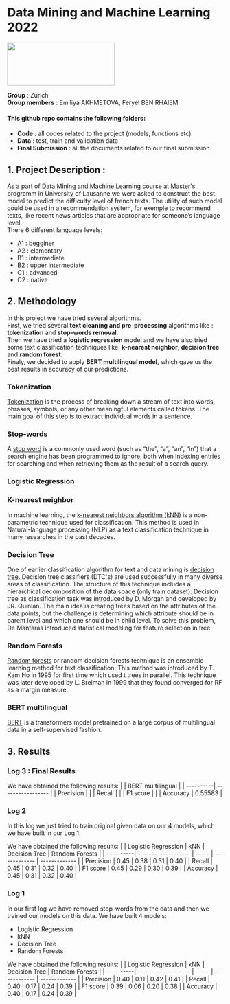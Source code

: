 # Data Mining and Machine Learning 2022
<img src="https://upload.wikimedia.org/wikipedia/commons/thumb/2/2b/Logo_Université_de_Lausanne.svg/1280px-Logo_Université_de_Lausanne.svg.png" width="250" height="100" /> <br>

**Group** : Zurich <br>
**Group members** : Emiliya AKHMETOVA, Feryel BEN RHAIEM

#### This github repo contains the following folders:
* **Code** : all codes related to the project (models, functions etc) 
* **Data** : test, train and validation data 
* **Final Submission** : all the documents related to our final submission 

## 1. Project Description : 
As a part of Data Mining and Machine Learning course at Master's programm in University of Lausanne we were asked to construct the best model to predict the difficulty level of french texts. The utility of such model could be used in a recommendation system, for exemple to recommend texts, like recent news articles that are appropriate for someone’s language level. <br>
There 6 different language levels: 
* A1 : begginer 
* A2 : elementary
* B1 : intermediate
* B2 : upper intermediate 
* C1 : advanced
* C2 : native

## 2. Methodology 
In this project we have tried several algorithms. <br>
First, we tried several **text cleaning and pre-processing** algorithms like : **tokenization** and **stop-words removal**. <br>
Then we have tried a **logistic regression** model and we have also tried some text classification techniques like: **k-nearest neighbor**, **decision tree** and **random forest**. <br>
Finaly, we decided to apply **BERT multilingual model**, which gave us the best results in accuracy of our predictions. <br> 

### Tokenization 
[Tokenization](https://github.com/kk7nc/Text_Classification/blob/master/README.rst#tokenization) is the process of breaking down a stream of text into words, phrases, symbols, or any other meaningful elements called tokens. The main goal of this step is to extract individual words in a sentence. 

### Stop-words
A [stop word](https://www.geeksforgeeks.org/removing-stop-words-nltk-python/) is a commonly used word (such as “the”, “a”, “an”, “in”) that a search engine has been programmed to ignore, both when indexing entries for searching and when retrieving them as the result of a search query. 

### Logistic Regression 

### K-nearest neighbor 
In machine learning, the [k-nearest neighbors algorithm (kNN)](https://github.com/kk7nc/Text_Classification/blob/master/README.rst#k-nearest-neighbor) is a non-parametric technique used for classification. This method is used in Natural-language processing (NLP) as a text classification technique in many researches in the past decades.

### Decision Tree
One of earlier classification algorithm for text and data mining is [decision tree](https://github.com/kk7nc/Text_Classification/blob/master/README.rst#decision-tree). Decision tree classifiers (DTC's) are used successfully in many diverse areas of classification. The structure of this technique includes a hierarchical decomposition of the data space (only train dataset). Decision tree as classification task was introduced by D. Morgan and developed by JR. Quinlan. The main idea is creating trees based on the attributes of the data points, but the challenge is determining which attribute should be in parent level and which one should be in child level. To solve this problem, De Mantaras introduced statistical modeling for feature selection in tree.

### Random Forests
[Random forests](https://github.com/kk7nc/Text_Classification/blob/master/README.rst#random-forest) or random decision forests technique is an ensemble learning method for text classification. This method was introduced by T. Kam Ho in 1995 for first time which used t trees in parallel. This technique was later developed by L. Breiman in 1999 that they found converged for RF as a margin measure.

### BERT multilingual
[BERT](https://huggingface.co/bert-base-multilingual-cased) is a transformers model pretrained on a large corpus of multilingual data in a self-supervised fashion.

## 3. Results 

### Log 3 : Final Results

We have obtained the following results: 
|           | BERT multilingual | 
| ----------| ----------------- | 
| Precision |                   | 
| Recall    |                   | 
| F1 score  |                   |
| Accuracy  |       0.55583     |

### Log 2
In this log we just tried to train original given data on our 4 models, which we have built in our Log 1. 

We have obtained the following results: 
|           | Logistic Regression | kNN   | Decision Tree | Random Forests |
| ----------| ------------------- | ----- | ------------- | -------------  |
| Precision |         0.45        | 0.38  |      0.31     |      0.40      |
| Recall    |         0.45        | 0.31  |      0.32     |      0.40      |
| F1 score  |         0.45        | 0.29  |      0.30     |      0.39      |
| Accuracy  |         0.45        | 0.31  |      0.32     |      0.40      |

### Log 1
In our first log we have removed stop-words from the data and then we trained our models on this data. We have built 4 models: <br>
* Logistic Regression
* kNN
* Decision Tree
* Random Forests 

We have obtained the following results: 
|           | Logistic Regression | kNN   | Decision Tree | Random Forests |
| ----------| ------------------- | ----- | ------------- | -------------  |
| Precision |         0.40        | 0.11  |      0.42     |      0.41      |
| Recall    |         0.40        | 0.17  |      0.24     |      0.39      |
| F1 score  |         0.39        | 0.06  |      0.20     |      0.38      |
| Accuracy  |         0.40        | 0.17  |      0.24     |      0.39      |
